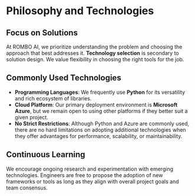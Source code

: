 # Philosophy and Technologies

## Focus on Solutions

At ROMBO AI, we prioritize understanding the problem and choosing the approach that best addresses it. **Technology selection** is secondary to solution design. We value flexibility in choosing the right tools for the job.

## Commonly Used Technologies

- **Programming Languages**: We frequently use **Python** for its versatility and rich ecosystem of libraries.  
- **Cloud Platform**: Our primary deployment environment is **Microsoft Azure**, but we remain open to using other platforms if they better suit a given project.
- **No Strict Restrictions**: Although Python and Azure are commonly used, there are no hard limitations on adopting additional technologies when they offer advantages for performance, scalability, or maintainability.

## Continuous Learning

We encourage ongoing research and experimentation with emerging technologies. Engineers are free to propose the adoption of new frameworks or tools as long as they align with overall project goals and team consensus.